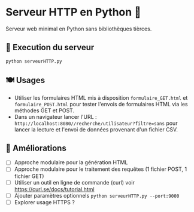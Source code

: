 # Serveur HTTP en Python :snake:

Serveur web minimal en Python sans bibliothèques tièrces.

## :bicyclist: Execution du serveur 

`python serveurHTTP.py`

## :plate_with_cutlery: Usages 

- Utiliser les formulaires HTML mis à disposition `formulaire_GET.html` et `formulaire_POST.html` pour tester l'envois de formulaires HTML via les méthodes GET et POST.
- Dans un navigateur lancer l'URL :  `http://localhost:8080//recherche/utilisateur?filtre=sans` pour lancer la lecture et l'envoi de données provenant d'un fichier CSV.

## :notebook: Améliorations

- [ ] Approche modulaire pour la génération HTML
- [ ] Approche modulaire pour le traitement des requêtes (1 fichier POST, 1 fichier GET)
- [ ] Utiliser un outil en ligne de commande (curl) voir https://curl.se/docs/tutorial.html
- [ ] Ajouter paramètres optionnels  `python serveurHTTP.py --port:9000`
- [ ] Explorer usage HTTPS ?
